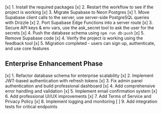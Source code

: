 [x] 1. Install the required packages
[x] 2. Restart the workflow to see if the project is working
[x] 3. Migrate Supabase to Neon Postgres
  [x] 1. Move Supabase client calls to the server, use server-side PostgreSQL queries with Drizzle
  [x] 2. Port Supabase Edge Functions into a server route
  [x] 3. Secure API keys & env vars, use the ask_secret tool to ask the user for the secrets
  [x] 4. Push the database schema using `npm run db:push`
  [x] 5. Remove Supabase code
[x] 4. Verify the project is working using the feedback tool
[x] 5. Migration completed - users can sign up, authenticate, and use core features

## Enterprise Enhancement Phase
[x] 1. Refactor database schema for enterprise scalability
[x] 2. Implement JWT-based authentication with refresh tokens
[x] 3. Fix admin panel authentication and build professional dashboard
[x] 4. Add comprehensive error handling and validation
[x] 5. Implement email confirmation system
[x] 6. Add professional UI/UX improvements
[x] 7. Add Terms of Service and Privacy Policy
[x] 8. Implement logging and monitoring
[ ] 9. Add integration tests for critical endpoints